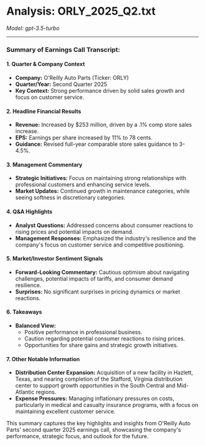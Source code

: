 # Analysis: ORLY_2025_Q2.txt

*Model: gpt-3.5-turbo*

---

### Summary of Earnings Call Transcript:

#### 1. **Quarter & Company Context**
   - **Company:** O'Reilly Auto Parts (Ticker: ORLY)
   - **Quarter/Year:** Second Quarter 2025
   - **Key Context:** Strong performance driven by solid sales growth and focus on customer service.

#### 2. **Headline Financial Results**
   - **Revenue:** Increased by $253 million, driven by a .1% comp store sales increase.
   - **EPS:** Earnings per share increased by 11% to 78 cents.
   - **Guidance:** Revised full-year comparable store sales guidance to 3-4.5%.

#### 3. **Management Commentary**
   - **Strategic Initiatives:** Focus on maintaining strong relationships with professional customers and enhancing service levels.
   - **Market Updates:** Continued growth in maintenance categories, while seeing softness in discretionary categories.

#### 4. **Q&A Highlights**
   - **Analyst Questions:** Addressed concerns about consumer reactions to rising prices and potential impacts on demand.
   - **Management Responses:** Emphasized the industry's resilience and the company's focus on customer service and competitive positioning.

#### 5. **Market/Investor Sentiment Signals**
   - **Forward-Looking Commentary:** Cautious optimism about navigating challenges, potential impacts of tariffs, and consumer demand resilience.
   - **Surprises:** No significant surprises in pricing dynamics or market reactions.

#### 6. **Takeaways**
   - **Balanced View:** 
     - Positive performance in professional business.
     - Caution regarding potential consumer reactions to rising prices.
     - Opportunities for share gains and strategic growth initiatives.

#### 7. **Other Notable Information**
   - **Distribution Center Expansion:** Acquisition of a new facility in Hazlett, Texas, and nearing completion of the Stafford, Virginia distribution center to support growth opportunities in the South Central and Mid-Atlantic regions.
   - **Expense Pressures:** Managing inflationary pressures on costs, particularly in medical and casualty insurance programs, with a focus on maintaining excellent customer service.

This summary captures the key highlights and insights from O'Reilly Auto Parts' second quarter 2025 earnings call, showcasing the company's performance, strategic focus, and outlook for the future.
